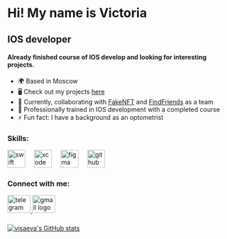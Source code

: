 Hi! My name is Victoria
=========================

IOS developer
-------------

#### Already finished course of IOS develop and looking for interesting projects.

*   🌍 Based in Moscow
*   🖥️ Check out my projects [here](http://github.com/visaeva?tab=repositories)
*   🚀 Currently, collaborating with [FakeNFT](https://github.com/YanikMax/iOS-FakeNFT-StarterProject-Public) and [FindFriends](https://github.com/vadamask/find_friend_ios) as a team
*   🎯 Professionally trained in IOS development with a completed course
*   ⚡ Fun fact: I have a background as an optometrist

   ### Skills:
<div align="left">
  <img src="https://cdn.jsdelivr.net/gh/devicons/devicon/icons/swift/swift-original.svg" height="40" alt="swift logo"  />
  <img width="12" />
  <img src="https://cdn.jsdelivr.net/gh/devicons/devicon/icons/xcode/xcode-original.svg" height="40" alt="xcode logo"  />
  <img width="12" />
  <img src="https://cdn.jsdelivr.net/gh/devicons/devicon/icons/figma/figma-original.svg" height="40" alt="figma logo"  />
  <img width="12" />
  <img src="https://cdn.jsdelivr.net/gh/devicons/devicon/icons/github/github-original.svg" height="40" alt="github logo"  />
</div>

###
                    
 ### Connect with me:           

<div align="left">
  <a href="https://t.me/visaevaa" target="_blank">
    <img src="https://raw.githubusercontent.com/maurodesouza/profile-readme-generator/master/src/assets/icons/social/telegram/default.svg" width="52" height="40" alt="telegram logo"  />
  </a>
  <a href="https://mail.google.com/mail/?view=cm&fs=1&tf=1&to=visaeva0302@gmail.com" target="_blank">
    <img src="https://raw.githubusercontent.com/maurodesouza/profile-readme-generator/master/src/assets/icons/social/gmail/default.svg" width="52" height="40" alt="gmail logo"  />
    <a>
</div>

###

<div align="left">

<a href="http://www.github.com/visaeva"><img src="https://github-readme-stats.vercel.app/api?username=visaeva&show_icons=true&hide=&count_private=true&title_color=14b8a6&text_color=10b981&icon_color=14b8a6&bg_color=ffffff&hide_border=true&show_icons=true" alt="visaeva's GitHub stats" /></a>


